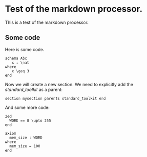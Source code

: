 # Test of the markdown processor.

This is a test of the markdown processor.

## Some code

Here is some code.



```Z eval=false
schema Abc
   x : \nat
where
   x \geq 3
end
```

Now we will create a new section.  We need to explicitly
add the *standard_toolkit* as a parent:

```Z eval=false
section mysection parents standard_toolkit end
```

And some more code:

```Z eval=false
zed
  WORD == 0 \upto 255
end
```

```Z eval=false
axiom
  mem_size : WORD
where
  mem_size = 100
end
```
